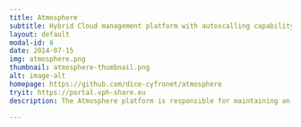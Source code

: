 ```yaml
---
title: Atmosphere
subtitle: Hybrid Cloud management platform with autoscalling capability
layout: default
modal-id: 6
date: 2014-07-15
img: atmosphere.png
thumbnail: atmosphere-thumbnail.png
alt: image-alt
homepage: https://github.com/dice-cyfronet/atmosphere
tryit: https://portal.vph-share.eu
description: The Atmosphere platform is responsible for maintaining an interface between the end-user tools and the underlying hardware resources required to perform complex computations in a distributed Cloud environment. The Atmosphere approach is not to develop low-level cloud middleware or services, but rather to build on top of existing solutions – thus, Atmosphere integrates resources acquired from commercial IaaS providers (e.g. Amazon EC2) with privately-deployed open-source cloud platforms (e.g. OpenStack). The result is a hybrid Cloud infrastructure on which users can expose and access domain-oriented computational and data storage services representing various areas of science.

---
```

